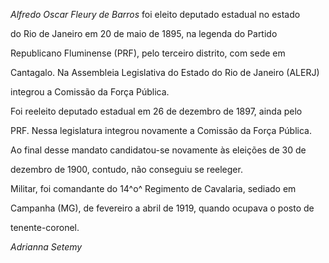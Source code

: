 

*Alfredo Oscar Fleury de Barros* foi eleito deputado estadual no estado

do Rio de Janeiro em 20 de maio de 1895, na legenda do Partido

Republicano Fluminense (PRF), pelo terceiro distrito, com sede em

Cantagalo. Na Assembleia Legislativa do Estado do Rio de Janeiro (ALERJ)

integrou a Comissão da Força Pública.



Foi reeleito deputado estadual em 26 de dezembro de 1897, ainda pelo

PRF. Nessa legislatura integrou novamente a Comissão da Força Pública.

Ao final desse mandato candidatou-se novamente às eleições de 30 de

dezembro de 1900, contudo, não conseguiu se reeleger.



Militar, foi comandante do 14^o^ Regimento de Cavalaria, sediado em

Campanha (MG), de fevereiro a abril de 1919, quando ocupava o posto de

tenente-coronel.



*Adrianna Setemy*



